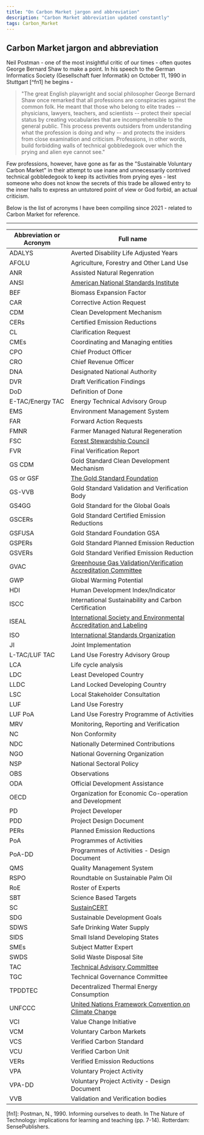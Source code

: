 ```yaml
---
title: "On Carbon Market jargon and abbreviation"
description: "Carbon Market abbreviation updated constantly"
tags: Carbon_Market 
---
```


## Carbon Market jargon and abbreviation

Neil Postman - one of the most insightful critic of our times - often quotes George Bernard Shaw to make a point. In his speech to the German Informatics Society (Gesellschaft fuer Informatik) on October 11, 1990 in Stuttgart [^fn1] he begins - 

>"The great English playwright and social philosopher George Bernard Shaw once remarked that all professions are conspiracies against the common folk. He meant that those who belong to elite trades -- physicians, lawyers, teachers, and scientists -- protect their special status by creating vocabularies that are incomprehensible to the general public. This process prevents outsiders from understanding what the profession is doing and why -- and protects the insiders from close examination and criticism. Professions, in other words, build forbidding walls of technical gobbledegook over which the prying and alien eye cannot see."


Few professions, however, have gone as far as the "Sustainable Voluntary Carbon Market" in their attempt to use inane and unnecessarily contrived technical gobbledegook to keep its activities from prying eyes - lest someone who does not know the secrets of this trade be allowed entry to the inner halls to express an untutored point of view or God forbid, an actual criticism.

Below is the list of acronyms I have been compiling since 2021 - related to Carbon Market for reference.

---


| **Abbreviation or Acronym** | **Full name**                                                                                                                                 |
| ----------------------- | ----------------------------------------------------------------------------------------------------------------------------------------- |
| ADALYS                  | Averted Disability Life Adjusted Years                                                                                                    |
| AFOLU                   | Agriculture, Forestry and Other Land Use                                                                                                  |
| ANR                     | Assisted Natural Regenration                                                                                                              |
| ANSI                    | [American National Standards Institute](mailto:https://ansi.org/about/introduction)                                                       |
| BEF                     | Biomass Expansion Factor                                                                                                                  |
| CAR                     | Corrective Action Request                                                                                                                 |
| CDM                     | Clean Development Mechanism                                                                                                               |
| CERs                    | Certified Emission Reductions                                                                                                             |
| CL                      | Clarification Request                                                                                                                     |
| CMEs                    | Coordinating and Managing entities                                                                                                        |
| CPO                     | Chief Product Officer                                                                                                                     |
| CRO                     | Chief Revenue Officer                                                                                                                     |
| DNA                     | Designated National Authority                                                                                                             |
| DVR                     | Draft Verification Findings                                                                                                               |
| DoD                     | Definition of Done                                                                                                                        |
| E-TAC/Energy TAC        | Energy Technical Advisory Group                                                                                                           |
| EMS                     | Environment Management System                                                                                                             |
| FAR                     | Forward Action Requests                                                                                                                   |
| FMNR                    | Farmer Managed Natural Regeneration                                                                                                         |
| FSC                     | [Forest Stewardship Council](mailto:https://us.fsc.org/en-us)                                                                             |
| FVR                     | Final Verification Report                                                                                                                 |
| GS CDM                  | Gold Standard Clean Development Mechanism                                                                                                 |
| GS or GSF               | [The Gold Standard Foundation](mailto:https://www.goldstandard.org/)                                                                      |
| GS-VVB                  | Gold Standard Validation and Verification Body                                                                                            |
| GS4GG                   | Gold Standard for the Global Goals                                                                                                        |
| GSCERs                  | Gold Standard Certified Emission Reductions                                                                                               |
| GSFUSA                  | Gold Standard Foundation GSA                                                                                                              |
| GSPERs                  | Gold Standard Planned Emission Reduction                                                                                                  |
| GSVERs                  | Gold Standard Verified Emission Reduction                                                                                                 |
| GVAC                    | [Greenhouse Gas Validation/Verification Accreditation Committee](mailto:https://anab.ansi.org/greenhouse-gas-validation-verification/gvac) |
| GWP                     | Global Warming Potential                                                                                                                  |
| HDI                     | Human Development Index/Indicator                                                                                                         |
| ISCC                    | International Sustainability and Carbon Certification                                                                                     |
| ISEAL                   | [International Society and Environmental Accreditation and Labeling](mailto:https://www.isealalliance.org/)                               |
| ISO                     | [International Standards Organization](mailto:https://www.iso.org/home.html)                                                              |
| JI                      | Joint Implementation                                                                                                                      |
| L-TAC/LUF TAC           | Land Use Forestry Advisory Group                                                                                                          |
| LCA                     | Life cycle analysis                                                                                                                       |
| LDC                     | Least Developed Country                                                                                                                   |
| LLDC                    | Land Locked Developing Country                                                                                                            |
| LSC                     | Local Stakeholder Consultation                                                                                                            |
| LUF                     | Land Use Forestry                                                                                                                         |
| LUF PoA                 | Land Use Forestry Programme of Activities                                                                                                 |
| MRV                     | Monitoring, Reporting and Verification                                                                                                    |
| NC                      | Non Conformity                                                                                                                            |
| NDC                     | Nationally Determined Contributions                                                                                                       |
| NGO                     | National Governing Organization                                                                                                           |
| NSP                     | National Sectoral Policy                                                                                                                  |
| OBS                     | Observations                                                                                                                              |
| ODA                     | Official Development Assistance                                                                                                           |
| OECD                    | Organization for Economic Co-operation and Development                                                                                    |
| PD                      | Project Developer                                                                                                                         |
| PDD                     | Project Design Document                                                                                                                   |
| PERs                    | Planned Emission Reductions                                                                                                               |
| PoA                     | Programmes of Activities                                                                                                                  |
| PoA-DD                  | Programmes of Activities - Design Document                                                                                                |
| QMS                     | Quality Management System                                                                                                                 |
| RSPO                    | Roundtable on Sustainable Palm Oil                                                                                                        |
| RoE                     | Roster of Experts                                                                                                                         |
| SBT                     | Science Based Targets                                                                                                                     |
| SC                      | [SustainCERT](mailto:https://www.sustain-cert.com/)                                                                                       |
| SDG                     | Sustainable Development Goals                                                                                                             |
| SDWS                    | Safe Drinking Water Supply                                                                                                                |
| SIDS                    | Small Island Developing States                                                                                                            |
| SMEs                    | Subject Matter Expert                                                                                                                     |
| SWDS                    | Solid Waste Disposal Site                                                                                                                 |
| TAC                     | [Technical Advisory Committee](mailto:https://www.goldstandard.org/sites/default/files/documents/tac-tors.pdf)                            |
| TGC                     | Technical Governance Committee                                                                                                            |
| TPDDTEC                 | Decentralized Thermal Energy Consumption                                                                                                  |
| UNFCCC                  | [United Nations Framework Convention on Climate Change](mailto:https://unfccc.int/)                                                       |
| VCI                     | Value Change Initiative                                                                                                                   |
| VCM                     | Voluntary Carbon Markets                                                                                                                  |
| VCS                     | Verified Carbon Standard                                                                                                                  |
| VCU                     | Verified Carbon Unit                                                                                                                      |
| VERs                    | Verified Emission Reductions                                                                                                               |
| VPA                     | Voluntary Project Activity                                                                                                                |
| VPA-DD                  | Voluntary Project Activity - Design Document                                                                                              |
| VVB                     | Validation and Verification bodies                                                                                                        |

[fn1]: Postman, N., 1990. Informing ourselves to death. In The Nature of Technology: implications for learning and teaching (pp. 7-14). Rotterdam: SensePublishers.
